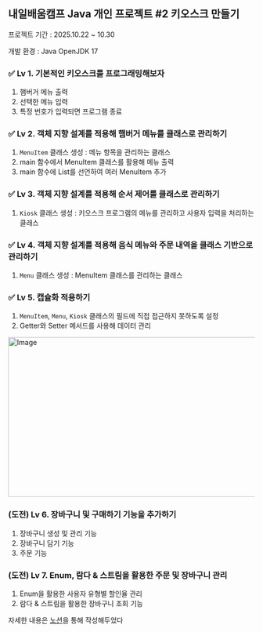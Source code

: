 ## 내일배움캠프 Java 개인 프로젝트 #2 키오스크 만들기

프로젝트 기간 : 2025.10.22 ~ 10.30

개발 환경 : Java OpenJDK 17


### ✅ Lv 1. 기본적인 키오스크를 프로그래밍해보자
1. 햄버거 메뉴 출력
2. 선택한 메뉴 입력
3. 특정 번호가 입력되면 프로그램 종료

### ✅ Lv 2. 객체 지향 설계를 적용해 햄버거 메뉴를 클래스로 관리하기
1. `MenuItem` 클래스 생성 : 메뉴 항목을 관리하는 클래스
2. main 함수에서 MenuItem 클래스를 활용해 메뉴 출력
3. main 함수에 List를 선언하여 여러 MenuItem 추가

### ✅ Lv 3. 객체 지향 설계를 적용해 순서 제어를 클래스로 관리하기
1. `Kiosk` 클래스 생성 : 키오스크 프로그램의 메뉴를 관리하고 사용자 입력을 처리하는 클래스

### ✅ Lv 4. 객체 지향 설계를 적용해 음식 메뉴와 주문 내역을 클래스 기반으로 관리하기
1. `Menu` 클래스 생성 : MenuItem 클래스를 관리하는 클래스

### ✅ Lv 5. 캡슐화 적용하기
1. `MenuItem`, `Menu`, `Kiosk` 클래스의 필드에 직접 접근하지 못하도록 설정
2. Getter와 Setter 메서드를 사용해 데이터 관리


<img width="800" height="326" alt="Image" src="https://github.com/user-attachments/assets/603fa382-8f7d-4f52-8de9-cdaee1495e67" />

### (도전) Lv 6. 장바구니 및 구매하기 기능을 추가하기
1. 장바구니 생성 및 관리 기능
2. 장바구니 담기 기능
3. 주문 기능

### (도전) Lv 7. Enum, 람다 & 스트림을 활용한 주문 및 장바구니 관리
1. Enum을 활용한 사용자 유형별 할인율 관리
2. 람다 & 스트림을 활용한 장바구니 조회 기능

자세한 내용은 [노션](https://road-cartoon-1a1.notion.site/2941d6e7a68c8019bd5efd6a9ca88bb4?source=copy_link)을 통해 작성해두었다
